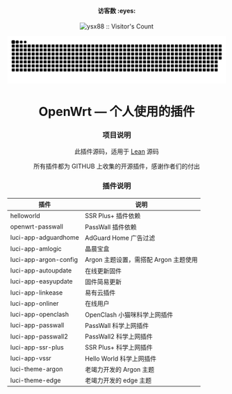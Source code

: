 <h4 align="center">访客数 :eyes:</h4>

<p align="center"><img src="https://profile-counter.glitch.me/ysx88/count.svg" alt="ysx88 :: Visitor's Count" /></p>
   
![](https://raw.githubusercontent.com/ysx88/ysx88/main/assets/github-snake.svg)
<div align="center">
<h1>OpenWrt — 个人使用的插件</h1>

### 项目说明
 此插件源码，适用于 [Lean](https://github.com/coolsnowwolf/lede) 源码
   
 所有插件都为 GITHUB 上收集的开源插件，感谢作者们的付出

### 插件说明
| 插件 | 说明 |
| ------------- | ------------- |
| helloworld | SSR Plus+ 插件依赖 |
| openwrt-passwall | PassWall 插件依赖 |
| luci-app-adguardhome | AdGuard Home 广告过滤 |
| luci-app-amlogic | 晶晨宝盒 |
| luci-app-argon-config | Argon 主题设置，需搭配 Argon 主题使用 |
| luci-app-autoupdate | 在线更新固件 |
| luci-app-easyupdate | 固件简易更新 |
| luci-app-linkease |易有云插件 |
| luci-app-onliner | 在线用户 |
| luci-app-openclash | OpenClash 小猫咪科学上网插件 |
| luci-app-passwall | PassWall 科学上网插件 |
| luci-app-passwall2 | PassWall2 科学上网插件 |
| luci-app-ssr-plus | SSR Plus+ 科学上网插件 |
| luci-app-vssr | Hello World 科学上网插件 |
| luci-theme-argon | 老竭力开发的 Argon 主题 |
| luci-theme-edge | 老竭力开发的 edge 主题 |
</div>
